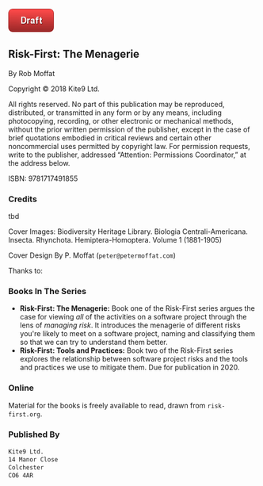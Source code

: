 ![Draft](images/state/draft.png)

## Risk-First: The Menagerie
By Rob Moffat

Copyright © 2018 Kite9 Ltd.  

All rights reserved. No part of this publication may be reproduced, distributed, or transmitted in any form or by any means, including photocopying, recording, or other electronic or mechanical methods, without the prior written permission of the publisher, except in the case of brief quotations embodied in critical reviews and certain other noncommercial uses permitted by copyright law. For permission requests, write to the publisher, addressed “Attention: Permissions Coordinator,” at the address below.

ISBN:  9781717491855

### Credits

tbd

Cover Images: Biodiversity Heritage Library. Biologia Centrali-Americana. Insecta. Rhynchota. Hemiptera-Homoptera. Volume 1 (1881-1905)

Cover Design By P. Moffat (`peter@petermoffat.com`)

Thanks to:  

### Books In The Series

 - **Risk-First: The Menagerie:**  Book one of the Risk-First series argues the case for viewing _all_ of the activities on a software project through the lens of _managing risk_.  It introduces the menagerie of different risks you're likely to meet on a software project, naming and classifying them so that we can try to understand them better.
 - **Risk-First: Tools and Practices:** Book two of the Risk-First series explores the relationship between software project risks and the tools and practices we use to mitigate them.   Due for publication in 2020.

### Online

Material for the books is freely available to read, drawn from `risk-first.org`.  

### Published By

```
Kite9 Ltd.
14 Manor Close
Colchester
CO6 4AR
```  